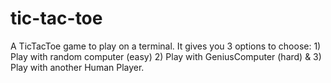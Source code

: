 # tic-tac-toe
A TicTacToe game to play on a terminal. It gives you 3 options to choose: 1) Play with random computer (easy) 2) Play with GeniusComputer (hard) &amp; 3) Play with another Human Player.
